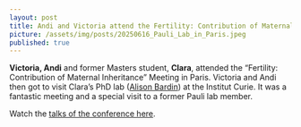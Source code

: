```yaml
---
layout: post
title: Andi and Victoria attend the Fertility: Contribution of Maternal Inheritance Meeting in Paris 
picture: /assets/img/posts/20250616_Pauli_Lab_in_Paris.jpeg
published: true
---
```

**Victoria, Andi** and former Masters student, **Clara**, attended the “Fertility: Contribution of Maternal Inheritance” Meeting in Paris. Victoria and Andi then got to visit Clara’s PhD lab ([Alison Bardin](https://institut-curie.org/team/bardin)) at the Institut Curie. It was a fantastic meeting and a special visit to a former Pauli lab member.

Watch the [talks of the conference here](https://www.youtube.com/watch?v=8jTQ_e84zG4).


